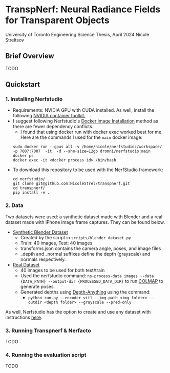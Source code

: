 # TranspNerf: Neural Radiance Fields for Transparent Objects
University of Toronto Engineering Science Thesis, April 2024
Nicole Streltsov

## Brief Overview
TODO

## Quickstart

### 1. Installing Nerfstudio

- Requirements: NVIDIA GPU with CUDA installed. As well, install the following [NVIDIA container toolkit.](https://docs.nvidia.com/datacenter/cloud-native/container-toolkit/latest/install-guide.html)
- I suggest following Nerfstudio's [Docker image Installation](https://github.com/nerfstudio-project/nerfstudio/blob/main/docs/quickstart/installation.md#use-docker-image) method as there are fewer dependency conflicts.
   - I found that using docker run with docker exec worked best for me. Here are the commands I used for the `main` docker image:
    ```
    sudo docker run --gpus all -v /home/nicole/nerfstudio:/workspace/    -p 7007:7007  -it  -d --shm-size=12gb dromni/nerfstudio:main
    docker ps 
    docker exec -it <docker process id> /bin/bash
    ```
- To download this repository to be used with the NerfStudio framework:
   ```
   cd nerfstudio/
   git clone git@github.com:NicoleStrel/transpnerf.git
   cd transpnerf/
   pip install -e .
   ```
### 2. Data 

Two datasets were used: a synthetic dataset made with Blender and a real dataset made with iPhone image frame captures. They can be found below. 

- [Synthetic Blender Dataset](google.com)
   - Created by the script in `scripts/blender_dataset.py`
   - Train: 40 images, Test: 40 images
   - transforms.json contains the camera angle, poses, and image files
   - _depth and _normal suffixes define the depth (grayscale) and normals respectively. 
- [Real Dataset]()
  - 40 images to be used for both test/train
  - Used the nerfstudio command: `ns-process-data images --data {DATA_PATH} --output-dir {PROCESSED_DATA_DIR}` to run [COLMAP](https://github.com/colmap/colmap) to generate poses.
  - Generated depths using [Depth-Anything](https://github.com/LiheYoung/Depth-Anything) using the command:
      - `python run.py --encoder vitl --img-path <img folder> --outdir <depth folder> --grayscale --pred-only`

As well, Nerfstudio has the option to create and use any dataset with instructions [here](https://docs.nerf.studio/quickstart/custom_dataset.html). 

### 3. Running Transpnerf & Nerfacto

TODO

### 4. Running the evaluation script

TODO
